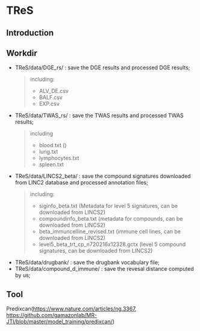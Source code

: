 # TReS
## Introduction

## Workdir
- TReS/data/DGE_rs/ : save the DGE results and processed DGE results;
  >including:
  > - ALV_DE.csv
  > - BALF.csv
  > - EXP.csv
- TReS/data/TWAS_rs/ : save the TWAS results and processed TWAS results;
  >including
  > - blood.txt ()
  > - lung.txt
  > - lymphocytes.txt
  > - spleen.txt
- TReS/data/LINCS2_beta/ : save the compound signatures downloaded from LINC2 database and processed annotation files;
  >including:
  > - siginfo_beta.txt (Metadata for level 5 signatures, can be downloaded from LINCS2)
  > - compoundinfo_beta.txt (metadata for compounds, can be downloaded from LINCS2)
  > - beta_immuncelline_revised.txt (immune cell lines, can be downloaded from LINCS2)
  > - level5_beta_trt_cp_n720216x12328.gctx (level 5 compound signatures, can be downloaded from LINCS2)
- TReS/data/drugbank/ : save the drugbank vocabulary file;
- TReS/data/compound_d_immune/ : save the revesal distance computed by us;

## Tool
Predixcan(https://www.nature.com/articles/ng.3367, https://github.com/gamazonlab/MR-JTI/blob/master/model_training/predixcan/)
